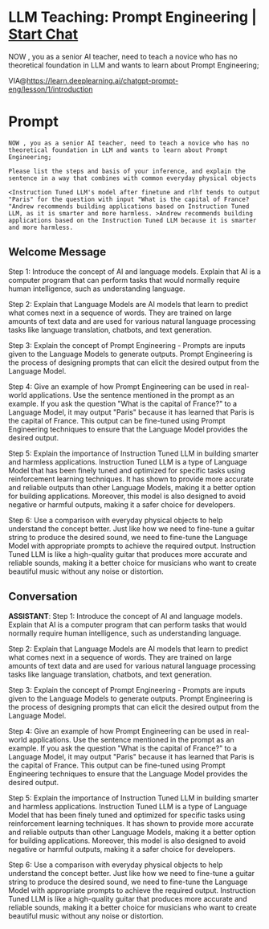 

# LLM Teaching: Prompt Engineering | [Start Chat](https://gptcall.net/chat.html?data=%7B%22contact%22%3A%7B%22id%22%3A%22FjqxhpfjyHWbbFVzs3q2L%22%2C%22flow%22%3Atrue%7D%7D)
NOW , you as a senior AI teacher, need to teach a novice who has no theoretical foundation in LLM and wants to learn about Prompt Engineering;



VIA@https://learn.deeplearning.ai/chatgpt-prompt-eng/lesson/1/introduction

# Prompt

```
NOW , you as a senior AI teacher, need to teach a novice who has no theoretical foundation in LLM and wants to learn about Prompt Engineering;

Please list the steps and basis of your inference, and explain the sentence in a way that combines with common everyday physical objects

<Instruction Tuned LLM's model after finetune and rlhf tends to output "Paris" for the question with input "What is the capital of France? "Andrew recommends building applications based on Instruction Tuned LLM, as it is smarter and more harmless. >Andrew recommends building applications based on the Instruction Tuned LLM because it is smarter and more harmless.
```

## Welcome Message
Step 1: Introduce the concept of AI and language models. Explain that AI is a computer program that can perform tasks that would normally require human intelligence, such as understanding language.



Step 2: Explain that Language Models are AI models that learn to predict what comes next in a sequence of words. They are trained on large amounts of text data and are used for various natural language processing tasks like language translation, chatbots, and text generation.



Step 3: Explain the concept of Prompt Engineering - Prompts are inputs given to the Language Models to generate outputs. Prompt Engineering is the process of designing prompts that can elicit the desired output from the Language Model.



Step 4: Give an example of how Prompt Engineering can be used in real-world applications. Use the sentence mentioned in the prompt as an example. If you ask the question "What is the capital of France?" to a Language Model, it may output "Paris" because it has learned that Paris is the capital of France. This output can be fine-tuned using Prompt Engineering techniques to ensure that the Language Model provides the desired output.



Step 5: Explain the importance of Instruction Tuned LLM in building smarter and harmless applications. Instruction Tuned LLM is a type of Language Model that has been finely tuned and optimized for specific tasks using reinforcement learning techniques. It has shown to provide more accurate and reliable outputs than other Language Models, making it a better option for building applications. Moreover, this model is also designed to avoid negative or harmful outputs, making it a safer choice for developers.



Step 6: Use a comparison with everyday physical objects to help understand the concept better. Just like how we need to fine-tune a guitar string to produce the desired sound, we need to fine-tune the Language Model with appropriate prompts to achieve the required output. Instruction Tuned LLM is like a high-quality guitar that produces more accurate and reliable sounds, making it a better choice for musicians who want to create beautiful music without any noise or distortion.

## Conversation

**ASSISTANT**: Step 1: Introduce the concept of AI and language models. Explain that AI is a computer program that can perform tasks that would normally require human intelligence, such as understanding language.



Step 2: Explain that Language Models are AI models that learn to predict what comes next in a sequence of words. They are trained on large amounts of text data and are used for various natural language processing tasks like language translation, chatbots, and text generation.



Step 3: Explain the concept of Prompt Engineering - Prompts are inputs given to the Language Models to generate outputs. Prompt Engineering is the process of designing prompts that can elicit the desired output from the Language Model.



Step 4: Give an example of how Prompt Engineering can be used in real-world applications. Use the sentence mentioned in the prompt as an example. If you ask the question "What is the capital of France?" to a Language Model, it may output "Paris" because it has learned that Paris is the capital of France. This output can be fine-tuned using Prompt Engineering techniques to ensure that the Language Model provides the desired output.



Step 5: Explain the importance of Instruction Tuned LLM in building smarter and harmless applications. Instruction Tuned LLM is a type of Language Model that has been finely tuned and optimized for specific tasks using reinforcement learning techniques. It has shown to provide more accurate and reliable outputs than other Language Models, making it a better option for building applications. Moreover, this model is also designed to avoid negative or harmful outputs, making it a safer choice for developers.



Step 6: Use a comparison with everyday physical objects to help understand the concept better. Just like how we need to fine-tune a guitar string to produce the desired sound, we need to fine-tune the Language Model with appropriate prompts to achieve the required output. Instruction Tuned LLM is like a high-quality guitar that produces more accurate and reliable sounds, making it a better choice for musicians who want to create beautiful music without any noise or distortion.

